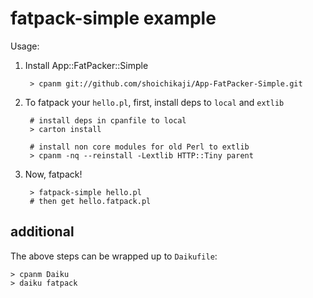 # fatpack-simple example

Usage:

1. Install App::FatPacker::Simple

        > cpanm git://github.com/shoichikaji/App-FatPacker-Simple.git

2. To fatpack your `hello.pl`, first, install deps to `local` and `extlib`

        # install deps in cpanfile to local
        > carton install

        # install non core modules for old Perl to extlib
        > cpanm -nq --reinstall -Lextlib HTTP::Tiny parent

3. Now, fatpack!

        > fatpack-simple hello.pl
        # then get hello.fatpack.pl

## additional

The above steps can be wrapped up to `Daikufile`:

    > cpanm Daiku
    > daiku fatpack

